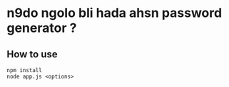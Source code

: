 # n9do ngolo bli hada ahsn password generator ?

## How to use
```
npm install
node app.js <options>
```